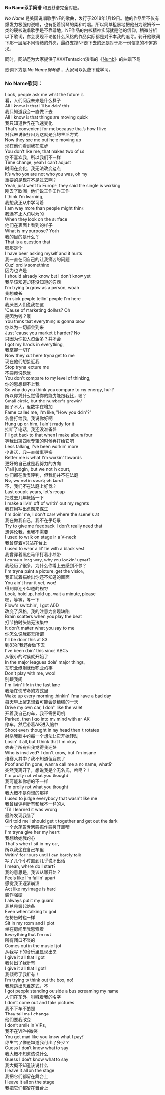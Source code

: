 

**No Name双手简谱** 和五线谱完全对应。

_No Name_
是美国说唱歌手NF的歌曲，发行于2018年1月19日。他的作品里不仅有爆发力极强的说唱，也有配着钢琴的柔和吟唱。所以简单粗暴地把他分为跟姆爷一类的硬核说唱歌手是不靠谱地，NF作品的内核精神实际就是他的信仰，稍微分析以下歌词，你会发现不论他什么风格的作品实际都是对于本我的追寻。剥开他歌词下那一层层不同情绪的外壳，最终支撑NF走下去的还是对于那一份信念的不懈追求。

同时，网站还为大家提供了XXXTentacion演唱的《[Numb](Music-9049-Numb-XXXTentacion.html
"Numb")》的曲谱下载

歌词下方是 _No Name钢琴谱_ ，大家可以免费下载学习。

### No Name歌词：

Look, people ask me what the future is  
看，人们问我未来是什么样子  
All I know is that I’ll be doin’ this  
我只知道我会一直做下去  
All I know is that things are moving quick  
我只知道世界在飞速变化  
That’s convenient for me because that’s how I live  
对我来说很好因为这就是我的生活方式  
Now they see me out here moving up  
现在他们看到我在进步  
You don’t like me, that makes two of us  
你不喜欢我，所以我们不一样  
Time change, yeah I can’t adjust  
时间在变化，我无法改变这点  
It’s who you are not who you was, oh my  
重要的是现在不是过去啊？  
Yeah, just went to Europe, they said the single is working  
刚去了欧洲，他们说工作工作工作  
I think I’m learning,  
我想我正从中学习着  
I am way more than people might think  
我远不止人们以为的  
When they look on the surface  
他们在表面上看到的样子  
What is my purpose? Yeah  
我的目的是什么？  
That is a question that  
嗯那是个  
I have been asking myself and it hurts  
我一直在问自己的让我痛苦的问题  
Cuz’ prolly something  
因为也许是  
I should already know but I don’t know yet  
我早该知道却还没知道的东西  
I’m trying to grow as a person, woah  
我想成长  
I’m sick people tellin' people I'm here  
我厌恶人们说我在这  
'Cause of marketing dollars? Oh  
是因为钱？哦  
You think that everything is gonna blow  
你以为一切都会到来  
Just 'cause you market it harder? No  
只因为你投入资金多？并不会  
I got my hands in everything,  
我掌握一切了  
Now they out here tryna get to me  
现在他们想接近我  
Stop tryna lecture me  
不要再说教我  
You don't compare to my level of thinking,  
你的思想跟不上我  
So why do you think you compare to my energy, huh?  
所以你凭什么觉得你的能力能跟我比，嗯？  
Small circle, but the number's growin'  
圈子不大，但数字在增加  
Fame called me, I'm like, "How you doin'?"  
名誉打给我，我说你好啊  
Hung up on him, I ain't ready for it  
挂断了电话，我还没准备好  
I'll get back to that when I make album four  
等我出第四张专辑的时候再打给它吧  
Less talking, I've been workin' more  
少说话，我一直做事更多  
Better me is what I'm workin' towards  
更好的自己就是我努力的方向  
Y'all judgin', but we not in court,  
你们都在发表评判，但我们并不在法庭  
No, we not in court; oh Lord!  
不，我们不在法庭上好伐？  
Last couple years, let's recap  
把过去几年概括一下  
I make a livin' off of writin' out my regrets  
我在用写出遗憾来谋生  
I'm doin' me, I don't care where the scene's at  
我在做我自己，我不在乎场景  
Try to give me feedback, I don't really need that  
想评论我，但我不需要  
I used to walk on stage in a V-neck  
我曾穿着V领站在台上  
I used to wear a lil' tie with a black vest  
我曾穿着黑色马甲打着小领带  
I came a long way, why you lookin' upset?  
我经历了很多，为什么你看上去感到不快？  
I'm tryna paint a picture, get the vision,  
我正试着描绘出你还不知道的画面  
You ain't hear it yet, woo!  
得到你还不知道的视野  
Look, hold up, hold up, wait a minute, please  
嘿，等等，等一下  
Flow's switchin', I got ADD  
改变了风格，我的注意力出现缺陷  
Brain scatters when you play the beat  
打节拍时头脑无法集中  
It don't matter what you say to me  
你怎么说我都无所谓  
I'll be doin' this at 83  
到83岁我还会做下去  
I've been doin' this since ABCs  
从很小的时候就开始了  
In the major leagues doin' major things,  
在职业级别就做职业的事  
Don't play with me, woo!  
别跟我闹  
I'm livin' life in the fast lane  
我活在快节奏的方式里  
Wake up every morning thinkin' I'ma have a bad day  
每天早上醒来想着可能会是糟糕的一天  
Drive my own car, I don't like the valet  
开着我自己的车，我不需要司机  
Parked, then I go into my mind with an AK  
停车，然后带着AK进入脑中  
Shoot every thought in my head then it rotates  
射杀我脑中的每一个想法让它开始转动  
Losin' it all, but I think that I'm okay  
失去了所有但我觉得我还好  
Who is involved? I don't know, but I'm insane  
谁卷入其中？我不知道但我疯了  
Poof and I'm gone, wanna call me a no name, what!?  
突然我离开了，想说我是个无名氏，哈啊？！  
I'm prolly not what you thought  
我可能和你想的不一样  
I'm prolly not what you thought  
我大概不是你想的那样  
I used to judge everybody that wasn't like me  
我曾经评判所有和我不一样的人  
'Til I learned it was wrong  
最终发现我错了  
Girl told me I should get it together and get out the dark  
一个女孩告诉我要振作要离开黑暗  
I'm tryna give her my heart  
我想给她我的心  
That's when I sit in my car,  
所以我坐在自己车里  
Writin' for hours until I can barely talk  
写了几个小时直到几乎说不出话  
I mean, where do I start?  
我的意思是，我该从哪开始？  
Feels like I'm fallin' apart  
感觉我正逐渐崩溃  
Act like my image is hard  
装作强硬  
I always put it my guard  
我总是竖起防备  
Even when talking to god  
在祷告时也一样  
Sit in my room and I plot  
坐在房间里我思索着  
Everything that I’m not  
所有闭口不谈的  
Comes out in the music I jot  
从我写下的音乐里显现出来  
I give it all that I got  
我付出了我所有  
I give it all that I got!  
我倾尽了我所有！  
I’m trying to think out the box, no!  
我想跳出思维定式，不  
I got people standing outside a bus screaming my name  
人们在车外，叫喊着我的名字  
I don’t come out and take pictures  
我不下车不拍照  
They tell me I change  
他们要我改变  
I don’t smile in VIPs,  
我不在VIP中微笑  
You get mad like you know what I pay?  
你生气了像是知道我付出了多少？  
Guess I don’t know what to say  
我大概不知道该说什么  
Guess I don’t know what to say  
我大概不知道该说什么  
I leave it all on the stage  
我把它们都留在舞台上  
I leave it all on the stage  
我把它们都留在舞台上


